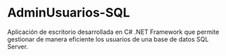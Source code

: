 # AdminUsuarios-SQL
Aplicación de escritorio desarrollada en C# .NET Framework que permite gestionar de manera eficiente los usuarios de una base de datos SQL Server.
